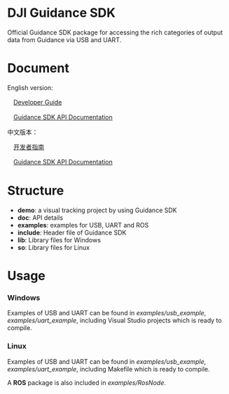 DJI Guidance SDK
========================

Official Guidance SDK package for accessing the rich categories of output data from Guidance via USB and UART.

Document
============

English version:


　[Developer Guide](doc/DeveloperGuide/DeveloperGuide.md)

　[Guidance SDK API Documentation](doc/Guidance_SDK_API.pdf)


中文版本：

　[开发者指南](doc/开发者指南/开发者指南.md)　

　[Guidance SDK API Documentation](doc/Guidance_SDK_API.pdf)


Structure
=========
-	**demo**: a visual tracking project by using Guidance SDK
-	**doc**: API details
-	**examples**: examples for USB, UART and ROS
-	**include**: Header file of Guidance SDK 
-	**lib**: Library files for Windows
-	**so**: Library files for Linux

Usage
=========
### Windows ###

Examples of USB and UART can be found in *examples/usb\_example*, *examples/uart\_example*,	including Visual Studio projects which is ready to compile.  

### Linux ###

Examples of USB and UART can be found in *examples/usb\_example*, *examples/uart\_example*,	including Makefile which is ready to compile. 

A **ROS** package is also included in *examples/RosNode*.


